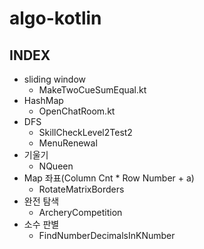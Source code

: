 # algo-kotlin

## INDEX

* sliding window
  * MakeTwoCueSumEqual.kt
* HashMap
  * OpenChatRoom.kt
* DFS
  * SkillCheckLevel2Test2
  * MenuRenewal
* 기울기
  * NQueen
* Map 좌표(Column Cnt * Row Number + a)
  * RotateMatrixBorders
* 완전 탐색
  * ArcheryCompetition
* 소수 판별
  * FindNumberDecimalsInKNumber